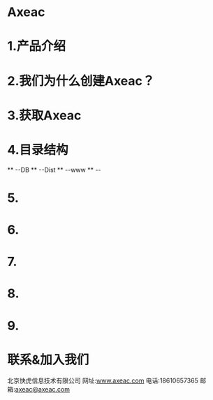 # Axeac

# 1.产品介绍

# 2.我们为什么创建Axeac？

# 3.获取Axeac

# 4.目录结构
**  --DB
**  --Dist
**  --www
**  --
  
# 5.

# 6.

# 7.

# 8.

# 9.

# 联系&加入我们

  北京快虎信息技术有限公司
  网址:www.axeac.com
  电话:18610657365
  邮箱:axeac@axeac.com  
